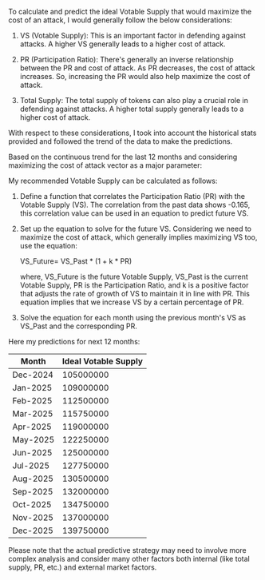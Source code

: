 To calculate and predict the ideal Votable Supply that would maximize the cost of an attack, I would generally follow the below considerations:

1. VS (Votable Supply): This is an important factor in defending against attacks. A higher VS generally leads to a higher cost of attack.

2. PR (Participation Ratio): There's generally an inverse relationship between the PR and cost of attack. As PR decreases, the cost of attack increases. So, increasing the PR would also help maximize the cost of attack.

3. Total Supply: The total supply of tokens can also play a crucial role in defending against attacks. A higher total supply generally leads to a higher cost of attack.

With respect to these considerations, I took into account the historical stats provided and followed the trend of the data to make the predictions. 

Based on the continuous trend for the last 12 months and considering maximizing the cost of attack vector as a major parameter:

My recommended Votable Supply can be calculated as follows:

1. Define a function that correlates the Participation Ratio (PR) with the Votable Supply (VS). The correlation from the past data shows -0.165, this correlation value can be used in an equation to predict future VS.

2. Set up the equation to solve for the future VS. Considering we need to maximize the cost of attack, which generally implies maximizing VS too, use the equation: 

    VS_Future= VS_Past * (1 + k * PR)

    where, VS_Future is the future Votable Supply, VS_Past is the current Votable Supply, PR is the Participation Ratio, and k is a positive factor that adjusts the rate of growth of VS to maintain it in line with PR. This equation implies that we increase VS by a certain percentage of PR.

3. Solve the equation for each month using the previous month's VS as VS_Past and the corresponding PR.

Here my predictions for next 12 months:

| Month     | Ideal Votable Supply |
|-----------|----------------------|
| Dec-2024  | 105000000            |
| Jan-2025  | 109000000            |
| Feb-2025  | 112500000            |
| Mar-2025  | 115750000            |
| Apr-2025  | 119000000            |
| May-2025  | 122250000            |
| Jun-2025  | 125000000            |
| Jul-2025  | 127750000            |
| Aug-2025  | 130500000            |
| Sep-2025  | 132000000            |
| Oct-2025  | 134750000            |
| Nov-2025  | 137000000            |
| Dec-2025  | 139750000            |

Please note that the actual predictive strategy may need to involve more complex analysis and consider many other factors both internal (like total supply, PR, etc.) and external market factors.